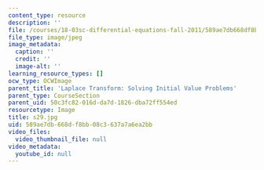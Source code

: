 ```yaml
---
content_type: resource
description: ''
file: /courses/18-03sc-differential-equations-fall-2011/589ae7db668df8bb08c3637a7a6ea2bb_s29.jpg
file_type: image/jpeg
image_metadata:
  caption: ''
  credit: ''
  image-alt: ''
learning_resource_types: []
ocw_type: OCWImage
parent_title: 'Laplace Transform: Solving Initial Value Problems'
parent_type: CourseSection
parent_uid: 50c3fc82-016d-da7d-1826-dba72ff554ed
resourcetype: Image
title: s29.jpg
uid: 589ae7db-668d-f8bb-08c3-637a7a6ea2bb
video_files:
  video_thumbnail_file: null
video_metadata:
  youtube_id: null
---
```

